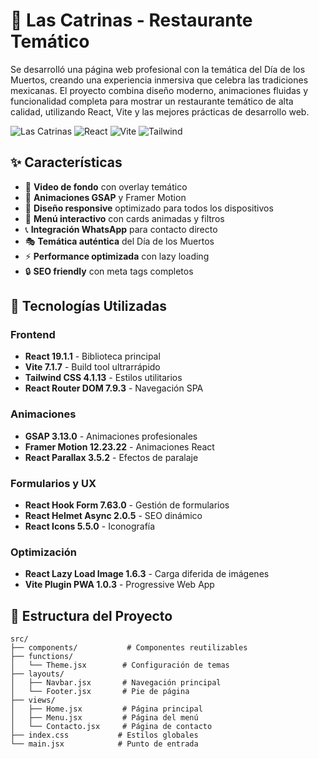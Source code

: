 # 🌺 Las Catrinas - Restaurante Temático

Se desarrolló una página web profesional con la temática del Día de los Muertos, creando una experiencia inmersiva que celebra las tradiciones mexicanas. El proyecto combina diseño moderno, animaciones fluidas y funcionalidad completa para mostrar un restaurante temático de alta calidad, utilizando React, Vite y las mejores prácticas de desarrollo web.

![Las Catrinas](https://img.shields.io/badge/Las%20Catrinas-Restaurante-orange?style=for-the-badge)
![React](https://img.shields.io/badge/React-19.1.1-blue?style=for-the-badge&logo=react)
![Vite](https://img.shields.io/badge/Vite-7.1.7-646CFF?style=for-the-badge&logo=vite)
![Tailwind](https://img.shields.io/badge/Tailwind-4.1.13-38B2AC?style=for-the-badge&logo=tailwind-css)

## ✨ Características

- 🎥 **Video de fondo** con overlay temático
- 🎨 **Animaciones GSAP** y Framer Motion
- 📱 **Diseño responsive** optimizado para todos los dispositivos
- 🌮 **Menú interactivo** con cards animadas y filtros
- 📞 **Integración WhatsApp** para contacto directo
- 🎭 **Temática auténtica** del Día de los Muertos
- ⚡ **Performance optimizada** con lazy loading
- 🔒 **SEO friendly** con meta tags completos

## 🚀 Tecnologías Utilizadas

### Frontend
- **React 19.1.1** - Biblioteca principal
- **Vite 7.1.7** - Build tool ultrarrápido
- **Tailwind CSS 4.1.13** - Estilos utilitarios
- **React Router DOM 7.9.3** - Navegación SPA

### Animaciones
- **GSAP 3.13.0** - Animaciones profesionales
- **Framer Motion 12.23.22** - Animaciones React
- **React Parallax 3.5.2** - Efectos de paralaje

### Formularios y UX
- **React Hook Form 7.63.0** - Gestión de formularios
- **React Helmet Async 2.0.5** - SEO dinámico
- **React Icons 5.5.0** - Iconografía

### Optimización
- **React Lazy Load Image 1.6.3** - Carga diferida de imágenes
- **Vite Plugin PWA 1.0.3** - Progressive Web App

## 📁 Estructura del Proyecto

```
src/
├── components/           # Componentes reutilizables
├── functions/           
│   └── Theme.jsx        # Configuración de temas
├── layouts/
│   ├── Navbar.jsx       # Navegación principal
│   └── Footer.jsx       # Pie de página
├── views/
│   ├── Home.jsx         # Página principal
│   ├── Menu.jsx         # Página del menú
│   └── Contacto.jsx     # Página de contacto
├── index.css           # Estilos globales
└── main.jsx            # Punto de entrada
```